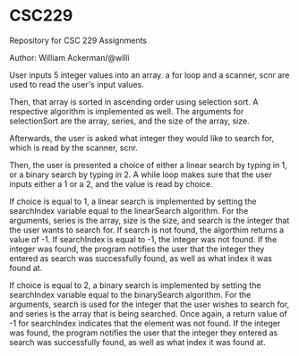 # CSC229
Repository for CSC 229 Assignments

Author: William Ackerman/@willi

User inputs 5 integer values into an array. a for loop and a scanner, scnr are used to read the user's input values.

Then, that array is sorted in ascending order using selection sort. A respective algorithm is implemented as well.
The arguments for selectionSort are the array, series, and the size of the array, size.

Afterwards, the user is asked what integer they would like to search for, which is read by the scanner, scnr.

Then, the user is presented a choice of either a linear search by typing in 1, or a binary search by typing in 2.
A while loop makes sure that the user inputs either a 1 or a 2, and the value is read by choice.

If choice is equal to 1, a linear search is implemented by setting the searchIndex variable equal to the linearSearch algorithm. For the arguments, 
series is the array, size is the size, and search is the integer that the user wants to search for. If search is not found, the algorthim returns a
value of -1. If searchIndex is equal to -1, the integer was not found. If the integer was found, the program notifies the user that the integer they
entered as search was successfully found, as well as what index it was found at.

If choice is equal to 2, a binary search is implemented by setting the searchIndex variable equal to the binarySearch algorithm. For the arguments,
search is used for the integer that the user wishes to search for, and series is the array that is being searched. Once again, a return value of -1
for searchIndex indicates that the element was not found. If the integer was found, the program notifies the user that the integer they
entered as search was successfully found, as well as what index it was found at.
